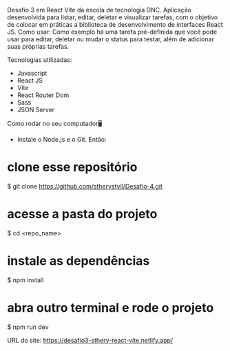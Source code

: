 Desafio 3 em React Vite da escola de tecnologia DNC.
Aplicação desenvolvida para listar, editar, deletar e visualizar tarefas, com o objetivo de colocar em práticas a biblioteca de desenvolvimento de interfaces React JS.
Como usar: Como exemplo há uma tarefa pré-definida que você pode usar para editar, deletar ou mudar o status para testar, além de adicionar suas próprias tarefas.

Tecnologias utilizadas:
- Javascript
- React JS
- Vite
- React Router Dom
- Sass
- JSON Server

Como rodar no seu computador🖥️
- Instale o Node.js e o Git. Então:

# clone esse repositório
$ git clone https://github.com/stherystyll/Desafio-4.git

# acesse a pasta do projeto
$ cd <repo_name>

# instale as dependências
$ npm install

# abra outro terminal e rode o projeto
$ npm run dev

URL do site: https://desafio3-sthery-react-vite.netlify.app/
